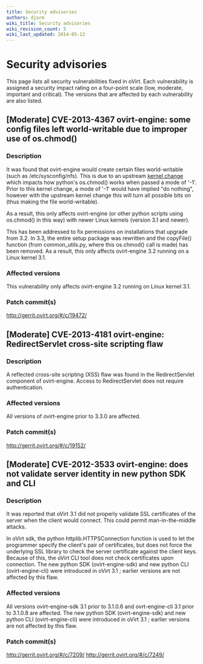 ```yaml
---
title: Security advisories
authors: djorm
wiki_title: Security advisories
wiki_revision_count: 5
wiki_last_updated: 2014-05-12
---
```


# Security advisories

This page lists all security vulnerabilities fixed in oVirt. Each vulnerability is assigned a security impact rating on a four-point scale (low, moderate, important and critical). The versions that are affected by each vulnerability are also listed.

## [Moderate] CVE-2013-4367 ovirt-engine: some config files left world-writable due to improper use of os.chmod()

### Description

It was found that ovirt-engine would create certain files world-writable (such as /etc/sysconfig/nfs). This is due to an upstream [kernel change](https://git.kernel.org/cgit/linux/kernel/git/stable/linux-stable.git/commit/fs/open.c?id=e57712ebebbb9db7d8dcef216437b3171ddcf115) which impacts how python's os.chmod() works when passed a mode of '-1'. Prior to this kernel change, a mode of '-1' would have implied "do nothing", however with the upstream kernel change this will turn all possible bits on (thus making the file world-writable).

As a result, this only affects ovirt-engine (or other python scripts using os.chmod() in this way) with newer Linux kernels (version 3.1 and newer).

This has been addressed to fix permissions on installations that upgrade from 3.2. In 3.3, the entire setup package was rewritten and the copyFile() function (from common_utils.py, where this os.chmod() call is made) has been removed. As a result, this only affects ovirt-engine 3.2 running on a Linux kernel 3.1.

### Affected versions

This vulnerability only affects ovirt-engine 3.2 running on Linux kernel 3.1.

### Patch commit(s)

<http://gerrit.ovirt.org/#/c/19472/>

## [Moderate] CVE-2013-4181 ovirt-engine: RedirectServlet cross-site scripting flaw

### Description

A reflected cross-site scripting (XSS) flaw was found in the RedirectServlet component of ovirt-engine. Access to RedirectServlet does not require authentication.

### Affected versions

All versions of ovirt-engine prior to 3.3.0 are affected.

### Patch commit(s)

<http://gerrit.ovirt.org/#/c/19152/>

## [Moderate] CVE-2012-3533 ovirt-engine: does not validate server identity in new python SDK and CLI

### Description

It was reported that oVirt 3.1 did not properly validate SSL certificates of the server when the client would connect. This could permit man-in-the-middle attacks.

In oVirt sdk, the python httplib.HTTPSConnection function is used to let the programmer specify the client's pair of certificates, but does not force the underlying SSL library to check the server certificate against the client keys. Because of this, the oVirt CLI tool does not check certificates upon connection. The new python SDK (ovirt-engine-sdk) and new python CLI (ovirt-engine-cli) were introduced in oVirt 3.1 ; earlier versions are not affected by this flaw.

### Affected versions

All versions ovirt-engine-sdk 3.1 prior to 3.1.0.6 and ovrt-engine-cli 3.1 prior to 3.1.0.8 are affected. The new python SDK (ovirt-engine-sdk) and new python CLI (ovirt-engine-cli) were introduced in oVirt 3.1 ; earlier versions are not affected by this flaw.

### Patch commit(s)

<http://gerrit.ovirt.org/#/c/7209/> <http://gerrit.ovirt.org/#/c/7249/>
